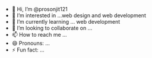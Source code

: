 - 👋 Hi, I’m @prosonjit121
- 👀 I’m interested in ...web design and web development
- 🌱 I’m currently learning ... web development 
- 💞️ I’m looking to collaborate on ...
- 📫 How to reach me ...
- 😄 Pronouns: ...
- ⚡ Fun fact: ...

<!---
prosonjit121/prosonjit121 is a ✨ special ✨ repository because its `README.md` (this file) appears on your GitHub profile.
You can click the Preview link to take a look at your changes.
--->
